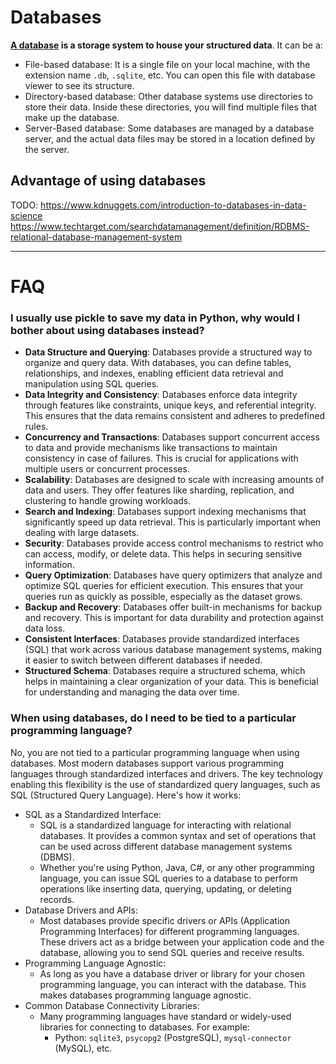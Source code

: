 # Databases

**[A database][datacamp1] is a storage system to house your structured data**. It can be a:

- File-based database: It is a single file on your local machine, with the extension name `.db`, `.sqlite`, etc. You can open this file with database viewer to see its structure.
- Directory-based database: Other database systems use directories to store their data. Inside these directories, you will find multiple files that make up the database.
- Server-Based database: Some databases are managed by a database server, and the actual data files may be stored in a location defined by the server.

## Advantage of using databases

TODO: https://www.kdnuggets.com/introduction-to-databases-in-data-science
https://www.techtarget.com/searchdatamanagement/definition/RDBMS-relational-database-management-system

---

# FAQ

### I usually use pickle to save my data in Python, why would I bother about using databases instead?

- **Data Structure and Querying**: Databases provide a structured way to organize and query data. With databases, you can define tables, relationships, and indexes, enabling efficient data retrieval and manipulation using SQL queries.
- **Data Integrity and Consistency**: Databases enforce data integrity through features like constraints, unique keys, and referential integrity. This ensures that the data remains consistent and adheres to predefined rules.
- **Concurrency and Transactions**: Databases support concurrent access to data and provide mechanisms like transactions to maintain consistency in case of failures. This is crucial for applications with multiple users or concurrent processes.
- **Scalability**: Databases are designed to scale with increasing amounts of data and users. They offer features like sharding, replication, and clustering to handle growing workloads.
- **Search and Indexing**: Databases support indexing mechanisms that significantly speed up data retrieval. This is particularly important when dealing with large datasets.
- **Security**: Databases provide access control mechanisms to restrict who can access, modify, or delete data. This helps in securing sensitive information.
- **Query Optimization**: Databases have query optimizers that analyze and optimize SQL queries for efficient execution. This ensures that your queries run as quickly as possible, especially as the dataset grows.
- **Backup and Recovery**: Databases offer built-in mechanisms for backup and recovery. This is important for data durability and protection against data loss.
- **Consistent Interfaces**: Databases provide standardized interfaces (SQL) that work across various database management systems, making it easier to switch between different databases if needed.
- **Structured Schema**: Databases require a structured schema, which helps in maintaining a clear organization of your data. This is beneficial for understanding and managing the data over time.

### When using databases, do I need to be tied to a particular programming language?

No, you are not tied to a particular programming language when using databases. Most modern databases support various programming languages through standardized interfaces and drivers. The key technology enabling this flexibility is the use of standardized query languages, such as SQL (Structured Query Language). Here's how it works:

- SQL as a Standardized Interface:
  - SQL is a standardized language for interacting with relational databases. It provides a common syntax and set of operations that can be used across different database management systems (DBMS).
  - Whether you're using Python, Java, C#, or any other programming language, you can issue SQL queries to a database to perform operations like inserting data, querying, updating, or deleting records.
- Database Drivers and APIs:
  - Most databases provide specific drivers or APIs (Application Programming Interfaces) for different programming languages. These drivers act as a bridge between your application code and the database, allowing you to send SQL queries and receive results.
- Programming Language Agnostic:
  - As long as you have a database driver or library for your chosen programming language, you can interact with the database. This makes databases programming language agnostic.
- Common Database Connectivity Libraries:
  - Many programming languages have standard or widely-used libraries for connecting to databases. For example:
    - Python: `sqlite3`, `psycopg2` (PostgreSQL), `mysql-connector` (MySQL), etc.


[aws]: https://aws.amazon.com/what-is/sql/#:~:text=Structured%20query%20language%20(SQL)%20is,relationships%20between%20the%20data%20values.
[datacamp]: https://www.datacamp.com/blog/sql-server-postgresql-mysql-whats-the-difference-where-do-i-start
[datacamp1]: https://www.datacamp.com/blog/is-sql-a-programming-language
[kdnuggets]: https://www.kdnuggets.com/introduction-to-databases-in-data-science
[digitalocean]: https://www.digitalocean.com/community/tutorials/sqlite-vs-mysql-vs-postgresql-a-comparison-of-relational-database-management-systems
[techtarget]: https://www.techtarget.com/searchdatamanagement/definition/SQL
[techtarget1]: https://www.techtarget.com/searchdatamanagement/definition/RDBMS-relational-database-management-system
